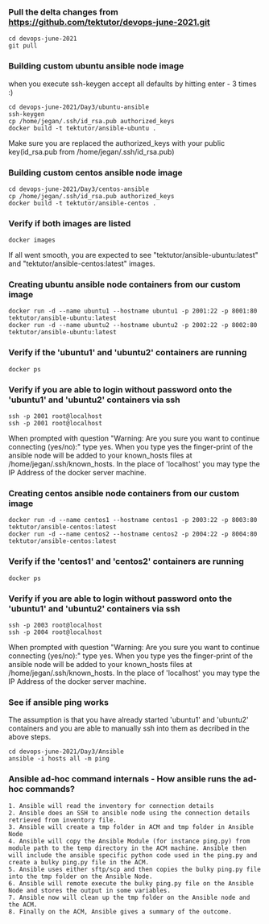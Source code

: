 ### Pull the delta changes from https://github.com/tektutor/devops-june-2021.git
```
cd devops-june-2021
git pull
```

### Building custom ubuntu ansible node image
when you execute ssh-keygen accept all defaults by hitting enter - 3 times :)
```
cd devops-june-2021/Day3/ubuntu-ansible
ssh-keygen
cp /home/jegan/.ssh/id_rsa.pub authorized_keys
docker build -t tektutor/ansible-ubuntu .
```

Make sure you are replaced the authorized_keys with your public key(id_rsa.pub from /home/jegan/.ssh/id_rsa.pub)

### Building custom centos ansible node image
```
cd devops-june-2021/Day3/centos-ansible
cp /home/jegan/.ssh/id_rsa.pub authorized_keys
docker build -t tektutor/ansible-centos .
```

### Verify if both images are listed
```
docker images
```
If all went smooth, you are expected to see "tektutor/ansible-ubuntu:latest" and "tektutor/ansible-centos:latest" images.

### Creating ubuntu ansible node containers from our custom image
```
docker run -d --name ubuntu1 --hostname ubuntu1 -p 2001:22 -p 8001:80 tektutor/ansible-ubuntu:latest
docker run -d --name ubuntu2 --hostname ubuntu2 -p 2002:22 -p 8002:80 tektutor/ansible-ubuntu:latest
```

### Verify if the 'ubuntu1' and 'ubuntu2' containers are running
```
docker ps
```

### Verify if you are able to login without password onto the 'ubuntu1' and 'ubuntu2' containers via ssh
```
ssh -p 2001 root@localhost
ssh -p 2001 root@localhost
```
When prompted with question "Warning: Are you sure you want to continue connecting (yes/no):" type yes.
When you type yes the finger-print of the ansible node will be added to your known_hosts files at /home/jegan/.ssh/known_hosts.
In the place of 'localhost' you may type the IP Address of the docker server machine.

### Creating centos ansible node containers from our custom image
```
docker run -d --name centos1 --hostname centos1 -p 2003:22 -p 8003:80 tektutor/ansible-centos:latest
docker run -d --name centos2 --hostname centos2 -p 2004:22 -p 8004:80 tektutor/ansible-centos:latest
```
### Verify if the 'centos1' and 'centos2' containers are running
```
docker ps
```

### Verify if you are able to login without password onto the 'ubuntu1' and 'ubuntu2' containers via ssh
```
ssh -p 2003 root@localhost
ssh -p 2004 root@localhost
```
When prompted with question "Warning: Are you sure you want to continue connecting (yes/no):" type yes.
When you type yes the finger-print of the ansible node will be added to your known_hosts files at /home/jegan/.ssh/known_hosts.
In the place of 'localhost' you may type the IP Address of the docker server machine.


### See if ansible ping works
The assumption is that you have already started 'ubuntu1' and 'ubuntu2' containers and you are able to manually ssh into them as decribed in the above steps.
```
cd devops-june-2021/Day3/Ansible
ansible -i hosts all -m ping
```
### Ansible ad-hoc command internals - How ansible runs the ad-hoc commands?
```
1. Ansible will read the inventory for connection details
2. Ansible does an SSH to ansible node using the connection details retrieved from inventory file.
3. Ansible will create a tmp folder in ACM and tmp folder in Ansible Node
4. Ansible will copy the Ansible Module (for instance ping.py) from module path to the temp directory in the ACM machine. Ansible then will include the ansible specific python code used in the ping.py and create a bulky ping.py file in the ACM.
5. Ansible uses either sftp/scp and then copies the bulky ping.py file into the tmp folder on the Ansible Node.
6. Ansible will remote execute the bulky ping.py file on the Ansible Node and stores the output in some variables.
7. Ansible now will clean up the tmp folder on the Ansible node and the ACM.
8. Finally on the ACM, Ansible gives a summary of the outcome.
```

